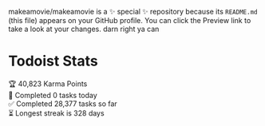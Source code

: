 makeamovie/makeamovie is a ✨ special ✨ repository because its `README.md` (this file) appears on your GitHub profile.
You can click the Preview link to take a look at your changes. darn right ya can

# Todoist Stats

<!-- TODO-IST:START -->
🏆  40,823 Karma Points           
🌸  Completed 0 tasks today           
✅  Completed 28,377 tasks so far           
⏳  Longest streak is 328 days
<!-- TODO-IST:END -->